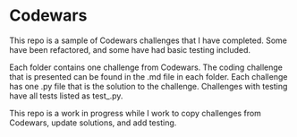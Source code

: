 # Codewars
This repo is a sample of Codewars challenges that I have completed. Some have been refactored, and some have had basic testing included.

Each folder contains one challenge from Codewars. The coding challenge that is presented can be found in the <challenge name>.md file in each folder. 
Each challenge has one .py file that is the solution to the challenge. Challenges with testing have all tests listed as test_<challenge name>.py.

This repo is a work in progress while I work to copy challenges from Codewars, update solutions, and add testing.
